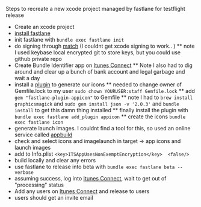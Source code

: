 Steps to recreate a new xcode project managed by fastlane for testflight release

* Create an xcode project
* [install fastlane](https://docs.fastlane.tools/getting-started/ios/setup/)
* init fastlane with ```bundle exec fastlane init```
* do signing through [match](https://docs.fastlane.tools/codesigning/getting-started/#using-match) (I couldnt get xcode signing to work.. )
** note I used keybase local encrypted git to store keys, but you could use github private repo
* Create Bundle Identifier app on [Itunes Connect](https://itunesconnect.apple.com/login)
** Note I also had to dig around and clear up a bunch of bank account and legal garbage and wait a day
* install a [plugin](https://github.com/KrauseFx/fastlane-plugin-appicon) to generate our icons 
** needed to change owner of Gemfile.lock to my user ```sudo chown YOURUSER:staff Gemfile.lock```
** add ```gem "fastlane-plugin-appicon"``` to Gemfile
** note I had to ```brew install graphicsmagick``` and ```sudo gem install json -v '2.0.3'``` and ```bundle install``` to get this damn thing installed
** finally install the plugin with ```bundle exec fastlane add_plugin appicon```
** create the icons ```bundle exec fastlane icon```
* generate launch images. I couldnt find a tool for this, so used an online service called [appbuild](https://www.appicon.build)
* check and select icons and imagelaunch in target -> app icons and launch images
* add to Info.plist ```<key>ITSAppUsesNonExemptEncryption</key>  <false/>```
* build locally and clear any errors
* use fastlane to release into beta with ```bundle exec fastlane beta --verbose```
* assuming success, log into [Itunes Connect](https://itunesconnect.apple.com/login), wait to get out of "processing" status
* Add any users on [Itunes Connect](https://itunesconnect.apple.com/login) and release to users
* users should get an invite email


